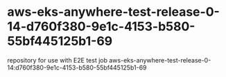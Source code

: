 # aws-eks-anywhere-test-release-0-14-d760f380-9e1c-4153-b580-55bf445125b1-69
repository for use with E2E test job aws-eks-anywhere-test-release-0-14:d760f380-9e1c-4153-b580-55bf445125b1-69
